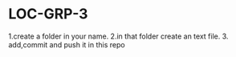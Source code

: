 # LOC-GRP-3
1.create a folder in your name.
2.in that folder create an text file.
3. add,commit and push it in this repo
